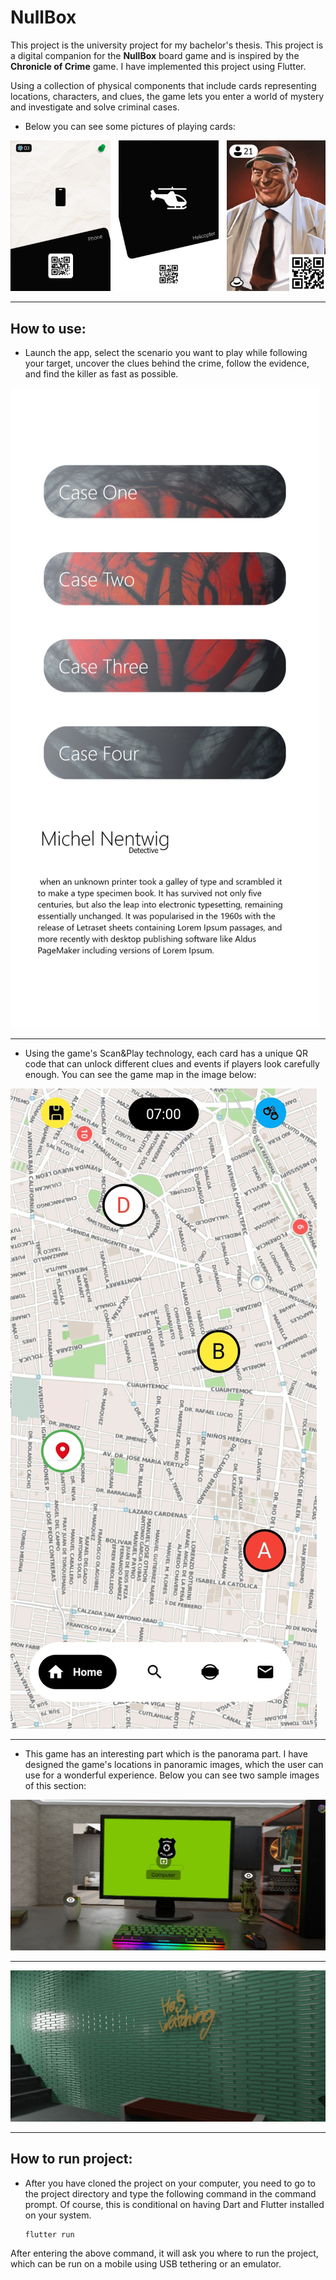# NullBox

This project is the university project for my bachelor's thesis.
This project is a digital companion for the **NullBox** board game and is inspired by the **Chronicle of Crime** game.
I have implemented this project using Flutter.

Using a collection of physical components that include cards representing locations, characters, and clues, the game lets you enter a world of mystery and investigate and solve criminal cases.

- Below you can see some pictures of playing cards:

![image](https://github.com/Ali-Roodi79/University_Project/blob/main/assets/nullbox%20pics/Cards.png)

---


## How to use:

- Launch the app, select the scenario you want to play while following your target, uncover the clues behind the crime, follow the evidence, and find the killer as fast as possible.


![image](https://github.com/Ali-Roodi79/University_Project/blob/main/assets/nullbox%20pics/Select%20scenario.png)

---

- Using the game's Scan&Play technology, each card has a unique QR code that can unlock different clues and events if players look carefully enough.
You can see the game map in the image below:  


![image](https://github.com/Ali-Roodi79/University_Project/blob/main/assets/nullbox%20pics/map.png)

---

- This game has an interesting part which is the panorama part. I have designed the game's locations in panoramic images, which the user can use for a wonderful experience.
Below you can see two sample images of this section:


![image](https://github.com/Ali-Roodi79/University_Project/blob/main/assets/nullbox%20pics/vr.png)

---


![image](https://github.com/Ali-Roodi79/University_Project/blob/main/assets/nullbox%20pics/vr2.png)

---


## How to run project:

- After you have cloned the project on your computer, you need to go to the project directory and type the following command in the command prompt. Of course, this is conditional on having Dart and Flutter installed on your system.

  ```
  flutter run
  ```

After entering the above command, it will ask you where to run the project, which can be run on a mobile using USB tethering or an emulator.
